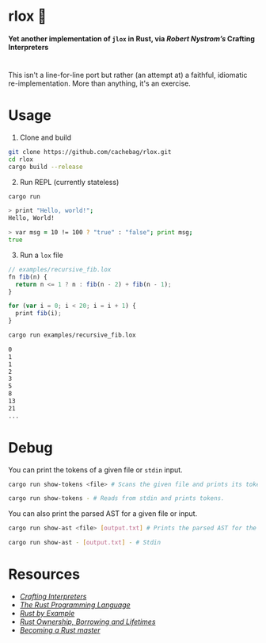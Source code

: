 # rlox 🦀
#### Yet another implementation of `jlox` in Rust, via _Robert Nystrom’s_ Crafting Interpreters
#

This isn't a line-for-line port but rather (an attempt at) a faithful, idiomatic re-implementation. More than anything, it's an exercise.  

# Usage
1. Clone and build
```zsh
git clone https://github.com/cachebag/rlox.git
cd rlox
cargo build --release
```
2. Run REPL (currently stateless)
```zsh
cargo run

> print "Hello, world!";
Hello, World!

> var msg = 10 != 100 ? "true" : "false"; print msg;
true
```
3. Run a `lox` file
```JavaScript
// examples/recursive_fib.lox
fn fib(n) {
  return n <= 1 ? n : fib(n - 2) + fib(n - 1);
}

for (var i = 0; i < 20; i = i + 1) {
  print fib(i);
}
```

```bash
cargo run examples/recursive_fib.lox

0
1
1
2
3
5
8
13
21
...
```
# Debug
You can print the tokens of a given file or `stdin` input.

```bash
cargo run show-tokens <file> # Scans the given file and prints its tokens.

cargo run show-tokens - # Reads from stdin and prints tokens.
```
You can also print the parsed AST for a given file or input.

```bash
cargo run show-ast <file> [output.txt] # Prints the parsed AST for the given file. (defaults to ast_output.txt if no name is given

cargo run show-ast - [output.txt] - # Stdin 
```

# Resources
- [_Crafting Interpreters_](https://craftinginterpreters.com/)
- _[The Rust Programming Language](https://doc.rust-lang.org/book/title-page.html)_ 
- [_Rust by Example_](https://doc.rust-lang.org/rust-by-example/)
- [_Rust Ownership, Borrowing and Lifetimes_](https://www.integralist.co.uk/posts/rust-ownership/)
- [_Becoming a Rust master_](https://www.youtube.com/watch?v=dQw4w9WgXcQ)
